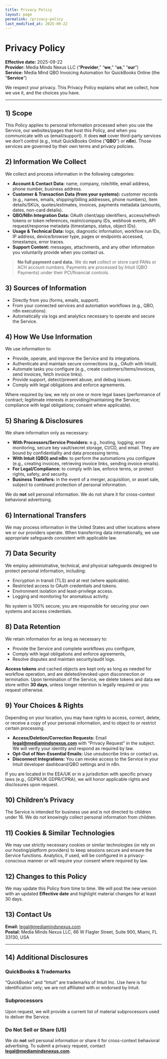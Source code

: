 ```yaml
---
title: Privacy Policy
layout: page
permalink: /privacy-policy
last_modified_at: 2025-09-22
---
```


# Privacy Policy

**Effective date:** 2025-09-22  
**Provider:** Media Minds Nexus LLC (“**Provider**,” “**we**,” “**us**,” “**our**”)  
**Service:** Media Mind QBO Invoicing Automation for QuickBooks Online (the “**Service**”)

We respect your privacy. This Privacy Policy explains what we collect, how we use it, and the choices you have.

---

## 1) Scope
This Policy applies to personal information processed when you use the Service, our websites/pages that host this Policy, and when you communicate with us (email/support). It does **not** cover third-party services we don’t control (e.g., Intuit QuickBooks Online (“**QBO**”) or **n8n**). Those services are governed by their own terms and privacy policies.

## 2) Information We Collect
We collect and process information in the following categories:

- **Account & Contact Data:** name, company, role/title, email address, phone number, business address.
- **Customer & Transaction Data (from your systems):** customer records (e.g., names, emails, shipping/billing addresses, phone numbers), item details/SKUs, quotes/estimates, invoices, payments metadata (amounts, dates, non-card details).
- **QBO/N8n Integration Data:** OAuth client/app identifiers, access/refresh tokens or token references, realm/company IDs, webhook events, API request/response metadata (timestamps, status, object IDs).
- **Usage & Technical Data:** logs, diagnostic information, workflow run IDs, IP address, device/browser type, pages or endpoints accessed, timestamps, error traces.
- **Support Content:** messages, attachments, and any other information you voluntarily provide when you contact us.

> **No full payment card data.** We do **not** collect or store card PANs or ACH account numbers. Payments are processed by Intuit (QBO Payments) under their PCI/financial controls.

## 3) Sources of Information
- Directly from you (forms, emails, support).
- From your connected services and automation workflows (e.g., QBO, n8n executions).
- Automatically via logs and analytics necessary to operate and secure the Service.

## 4) How We Use Information
We use information to:
- Provide, operate, and improve the Service and its integrations.
- Authenticate and maintain secure connections (e.g., OAuth with Intuit).
- Automate tasks you configure (e.g., create customers/items/invoices, send invoices, fetch invoice links).
- Provide support, detect/prevent abuse, and debug issues.
- Comply with legal obligations and enforce agreements.

Where required by law, we rely on one or more legal bases (performance of contract; legitimate interests in providing/maintaining the Service; compliance with legal obligations; consent where applicable).

## 5) Sharing & Disclosures
We share information only as necessary:
- **With Processors/Service Providers:** e.g., hosting, logging, error monitoring, secure key vault/secret storage, CI/CD, and email. They are bound by confidentiality and data processing terms.
- **With Intuit (QBO) and n8n:** to perform the automations you configure (e.g., creating invoices, retrieving invoice links, sending invoice emails).
- **For Legal/Compliance:** to comply with law, enforce terms, or protect rights, safety, and security.
- **Business Transfers:** in the event of a merger, acquisition, or asset sale, subject to continued protection of personal information.

We do **not** sell personal information. We do not share it for cross-context behavioral advertising.

## 6) International Transfers
We may process information in the United States and other locations where we or our providers operate. When transferring data internationally, we use appropriate safeguards consistent with applicable law.

## 7) Data Security
We employ administrative, technical, and physical safeguards designed to protect personal information, including:
- Encryption in transit (TLS) and at rest (where applicable).
- Restricted access to OAuth credentials and tokens.
- Environment isolation and least-privilege access.
- Logging and monitoring for anomalous activity.

No system is 100% secure; you are responsible for securing your own systems and access credentials.

## 8) Data Retention
We retain information for as long as necessary to:
- Provide the Service and complete workflows you configure,
- Comply with legal obligations and enforce agreements,
- Resolve disputes and maintain security/audit logs.

**Access tokens** and cached objects are kept only as long as needed for workflow operation, and are deleted/revoked upon disconnection or termination. Upon termination of the Service, we delete tokens and data we store within **30 days**, unless longer retention is legally required or you request otherwise.

## 9) Your Choices & Rights
Depending on your location, you may have rights to access, correct, delete, or receive a copy of your personal information, and to object to or restrict certain processing.

- **Access/Deletion/Correction Requests:** Email **legal@mediamindsnexus.com** with “Privacy Request” in the subject. We will verify your identity and respond as required by law.
- **Opt-Out of Non-Essential Emails:** Use unsubscribe links or contact us.
- **Disconnect Integrations:** You can revoke access to the Service in your Intuit developer dashboard/QBO settings and in n8n.

If you are located in the EEA/UK or in a jurisdiction with specific privacy laws (e.g., GDPR/UK GDPR/CPRA), we will honor applicable rights and disclosures upon request.

## 10) Children’s Privacy
The Service is intended for business use and is not directed to children under 16. We do not knowingly collect personal information from children.

## 11) Cookies & Similar Technologies
We may use strictly necessary cookies or similar technologies (or rely on our hosting/platform providers) to keep sessions secure and ensure the Service functions. Analytics, if used, will be configured in a privacy-conscious manner or will require your consent where required by law.

## 12) Changes to this Policy
We may update this Policy from time to time. We will post the new version with an updated **Effective date** and highlight material changes for at least 30 days.

## 13) Contact Us
**Email:** legal@mediamindsnexus.com  
**Postal:** Media Minds Nexus LLC, 66 W Flagler Street, Suite 900, Miami, FL 33130, USA

---

## 14) Additional Disclosures

### QuickBooks & Trademarks
“QuickBooks” and “Intuit” are trademarks of Intuit Inc. Use here is for identification only; we are not affiliated with or endorsed by Intuit.

### Subprocessors
Upon request, we will provide a current list of material subprocessors used to deliver the Service.

### Do Not Sell or Share (US)
We do **not** sell personal information or share it for cross-context behavioral advertising. To submit a privacy request, contact **legal@mediamindsnexus.com**.

